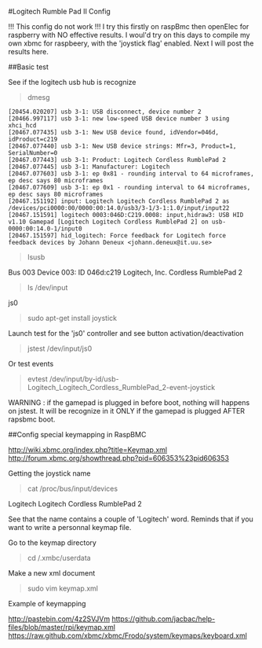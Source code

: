 #Logitech Rumble Pad II Config 

!!! This config do not work !!! I try this firstly on raspBmc then openElec for raspberry with NO effective results.
I woul'd try on this days to compile my own xbmc for raspbeery, with the 'joystick flag' enabled. Next I will post the results here.

##Basic test

See if the logitech usb hub is recognize

> dmesg

```
[20454.020207] usb 3-1: USB disconnect, device number 2
[20466.997117] usb 3-1: new low-speed USB device number 3 using xhci_hcd
[20467.077435] usb 3-1: New USB device found, idVendor=046d, idProduct=c219
[20467.077440] usb 3-1: New USB device strings: Mfr=3, Product=1, SerialNumber=0
[20467.077443] usb 3-1: Product: Logitech Cordless RumblePad 2
[20467.077445] usb 3-1: Manufacturer: Logitech
[20467.077603] usb 3-1: ep 0x81 - rounding interval to 64 microframes, ep desc says 80 microframes
[20467.077609] usb 3-1: ep 0x1 - rounding interval to 64 microframes, ep desc says 80 microframes
[20467.151192] input: Logitech Logitech Cordless RumblePad 2 as /devices/pci0000:00/0000:00:14.0/usb3/3-1/3-1:1.0/input/input22
[20467.151591] logitech 0003:046D:C219.0008: input,hidraw3: USB HID v1.10 Gamepad [Logitech Logitech Cordless RumblePad 2] on usb-0000:00:14.0-1/input0
[20467.151597] hid_logitech: Force feedback for Logitech force feedback devices by Johann Deneux <johann.deneux@it.uu.se>
```

> lsusb

Bus 003 Device 003: ID 046d:c219 Logitech, Inc. Cordless RumblePad 2

> ls /dev/input

js0

> sudo apt-get install joystick

Launch test for the 'js0' controller and see button activation/deactivation

> jstest /dev/input/js0

Or test events

> evtest /dev/input/by-id/usb-Logitech_Logitech_Cordless_RumblePad_2-event-joystick

WARNING :
if the gamepad is plugged in before boot, nothing will happens on jstest.
It will be recognize in it ONLY if the gamepad is plugged AFTER rapsbmc boot.

##Config special keymapping in RaspBMC

http://wiki.xbmc.org/index.php?title=Keymap.xml
http://forum.xbmc.org/showthread.php?pid=606353%23pid606353

Getting the joystick name

> cat /proc/bus/input/devices

Logitech Logitech Cordless RumblePad 2

See that the name contains a couple of 'Logitech' word. Reminds that if you want to write a personnal keymap file.

Go to the keymap directory

> cd /.xmbc/userdata

Make a new xml document
	
> sudo vim keymap.xml

Example of keymapping

http://pastebin.com/4z2SVJVm
https://github.com/jacbac/help-files/blob/master/rpi/keymap.xml
https://raw.github.com/xbmc/xbmc/Frodo/system/keymaps/keyboard.xml

